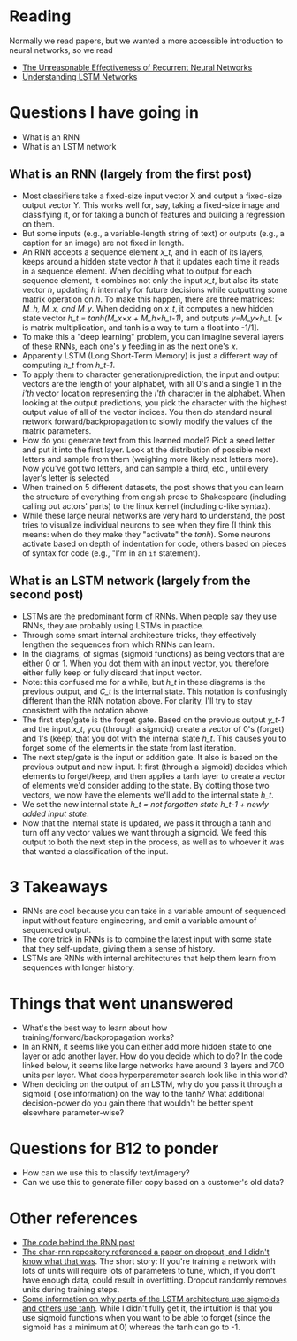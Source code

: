 # Reading
Normally we read papers, but we wanted a more accessible introduction to neural networks, so we read
* [The Unreasonable Effectiveness of Recurrent Neural Networks](http://karpathy.github.io/2015/05/21/rnn-effectiveness/)
* [Understanding LSTM Networks](http://colah.github.io/posts/2015-08-Understanding-LSTMs/)

# Questions I have going in
* What is an RNN
* What is an LSTM network

## What is an RNN (largely from the first post)
* Most classifiers take a fixed-size input vector X and output a fixed-size output vector Y. This works well for, say, taking a fixed-size image and classifying it, or for taking a bunch of features and building a regression on them.
* But some inputs (e.g., a variable-length string of text) or outputs (e.g., a caption for an image) are not fixed in length.
* An RNN accepts a sequence element *x_t*, and in each of its layers, keeps around a hidden state vector *h* that it updates each time it reads in a sequence element. When deciding what to output for each sequence element, it combines not only the input *x_t*, but also its state vector *h*, updating *h* internally for future decisions while outputting some matrix operation on *h*. To make this happen, there are three matrices: *M_h, M_x, and M_y*. When deciding on *x_t*, it computes a new hidden state vector *h_t = tanh(M_x×x + M_h×h_t-1)*, and outputs *y=M_y×h_t*. [× is matrix multiplication, and tanh is a way to turn a float into -1/1].
* To make this a "deep learning" problem, you can imagine several layers of these RNNs, each one's *y* feeding in as the next one's *x*.
* Apparently LSTM (Long Short-Term Memory) is just a different way of computing *h_t* from *h_t-1*.
* To apply them to character generation/prediction, the input and output vectors are the length of your alphabet, with all 0's and a single 1 in the *i'th* vector location representing the *i'th* character in the alphabet. When looking at the output predictions, you pick the character with the highest output value of all of the vector indices. You then do standard neural network forward/backpropagation to slowly modify the values of the matrix parameters.
* How do you generate text from this learned model? Pick a seed letter and put it into the first layer. Look at the distribution of possible next letters and sample from them (weighing more likely next letters more). Now you've got two letters, and can sample a third, etc., until every layer's letter is selected.
* When trained on 5 different datasets, the post shows that you can learn the structure of everything from engish prose to Shakespeare (including calling out actors' parts) to the linux kernel (including c-like syntax).
* While these large neural networks are very hard to understand, the post tries to visualize individual neurons to see when they fire (I think this means: when do they make they "activate" the *tanh*). Some neurons activate based on depth of indentation for code, others based on pieces of syntax for code (e.g., "I'm in an `if` statement).

## What is an LSTM network (largely from the second post)
* LSTMs are the predominant form of RNNs. When people say they use RNNs, they are probably using LSTMs in practice.
* Through some smart internal architecture tricks, they effectively lengthen the sequences from which RNNs can learn.
* In the diagrams, of sigmas (sigmoid functions) as being vectors that are either 0 or 1. When you dot them with an input vector, you therefore either fully keep or fully discard that input vector.
* Note: this confused me for a while, but *h_t* in these diagrams is the previous output, and *C_t* is the internal state. This notation is confusingly different than the RNN notation above. For clarity, I'll try to stay consistent with the notation above.
* The first step/gate is the forget gate. Based on the previous output *y_t-1* and the input *x_t*, you (through a sigmoid) create a vector of 0's (forget) and 1's (keep) that you dot with the internal state *h_t*. This causes you to forget some of the elements in the state from last iteration.
* The next step/gate is the input or addition gate. It also is based on the previous output and new input. It first (through a sigmoid) decides which elements to forget/keep, and then applies a tanh layer to create a vector of elements we'd consider adding to the state. By dotting those two vectors, we now have the elements we'll add to the internal state *h_t*.
* We set the new internal state *h_t = not forgotten state h_t-1 + newly added input state*.
* Now that the internal state is updated, we pass it through a tanh and turn off any vector values we want through a sigmoid. We feed this output to both the next step in the process, as well as to whoever it was that wanted a classification of the input.



# 3 Takeaways
* RNNs are cool because you can take in a variable amount of sequenced input without feature engineering, and emit a variable amount of sequenced output.
* The core trick in RNNs is to combine the latest input with some state that they self-update, giving them a sense of history.
* LSTMs are RNNs with internal architectures that help them learn from sequences with longer history.


# Things that went unanswered
* What's the best way to learn about how training/forward/backpropagation works?
* In an RNN, it seems like you can either add more hidden state to one layer or add another layer. How do you decide which to do?  In the code linked below, it seems like large networks have around 3 layers and 700 units per layer. What does hyperparameter search look like in this world?
* When deciding on the output of an LSTM, why do you pass it through a sigmoid (lose information) on the way to the tanh? What additional decision-power do you gain there that wouldn't be better spent elsewhere parameter-wise?

# Questions for B12 to ponder
* How can we use this to classify text/imagery?
* Can we use this to generate filler copy based on a customer's old data?


# Other references
* [The code behind the RNN post](https://github.com/karpathy/char-rnn)
* [The char-rnn repository referenced a paper on dropout, and I didn't know what that was](https://www.cs.toronto.edu/~hinton/absps/JMLRdropout.pdf). The short story: If you're training a network with lots of units will require lots of parameters to tune, which, if you don't have enough data, could result in overfitting. Dropout randomly removes units during training steps.
* [Some information on why parts of the LSTM architecture use sigmoids and others use tanh](https://www.quora.com/Why-using-sigmoid-and-tanh-as-the-activation-functions-in-LSTM-or-RNN-is-not-problematic-but-this-is-not-the-case-in-other-neural-nets). While I didn't fully get it, the intuition is that you use sigmoid functions when you want to be able to forget (since the sigmoid has a minimum at 0) whereas the tanh can go to -1.
